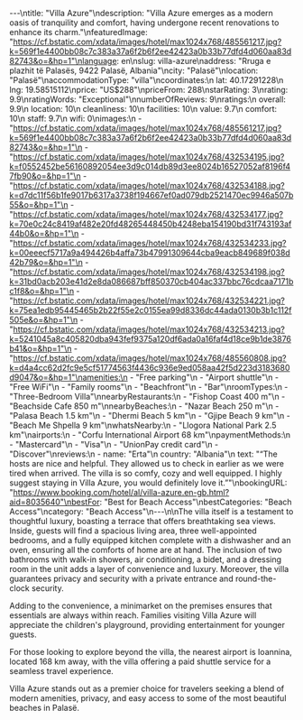 ---\ntitle: "Villa Azure"\ndescription: "Villa Azure emerges as a modern oasis of tranquility and comfort, having undergone recent renovations to enhance its charm."\nfeaturedImage: "https://cf.bstatic.com/xdata/images/hotel/max1024x768/485561217.jpg?k=569f1e4400bb08c7c383a37a6f2b6f2ee42423a0b33b77dfd4d060aa83d82743&o=&hp=1"\nlanguage: en\nslug: villa-azure\naddress: "Rruga e plazhit të Palasës, 9422 Palasë, Albania"\ncity: "Palasë"\nlocation: "Palasë"\naccommodationType: "villa"\ncoordinates:\n  lat: 40.17291228\n  lng: 19.58515112\nprice: "US$288"\npriceFrom: 288\nstarRating: 3\nrating: 9.9\nratingWords: "Exceptional"\nnumberOfReviews: 9\nratings:\n  overall: 9.9\n  location: 10\n  cleanliness: 10\n  facilities: 10\n  value: 9.7\n  comfort: 10\n  staff: 9.7\n  wifi: 0\nimages:\n  - "https://cf.bstatic.com/xdata/images/hotel/max1024x768/485561217.jpg?k=569f1e4400bb08c7c383a37a6f2b6f2ee42423a0b33b77dfd4d060aa83d82743&o=&hp=1"\n  - "https://cf.bstatic.com/xdata/images/hotel/max1024x768/432534195.jpg?k=f0552452be56160892054ee3d9c014db89d3ee8024b16527052af8196f47fb90&o=&hp=1"\n  - "https://cf.bstatic.com/xdata/images/hotel/max1024x768/432534188.jpg?k=d7dc11f56b1fe9017b6317a3738f194667ef0ad079db2521470ec9946a507b55&o=&hp=1"\n  - "https://cf.bstatic.com/xdata/images/hotel/max1024x768/432534177.jpg?k=70e0c24c8419af482e20fd48265448450b4248eba154190bd31f743193af44b0&o=&hp=1"\n  - "https://cf.bstatic.com/xdata/images/hotel/max1024x768/432534233.jpg?k=00eeecf5717a9a494426b4affa73b47991309644cba9eacb849689f038d42b79&o=&hp=1"\n  - "https://cf.bstatic.com/xdata/images/hotel/max1024x768/432534198.jpg?k=31bd0acb203e41d2e8da086687bff850370cb404ac337bbc76cdcaa7171bc1f8&o=&hp=1"\n  - "https://cf.bstatic.com/xdata/images/hotel/max1024x768/432534221.jpg?k=75ea1edb95445465b2b22f55e2c0155ea99d8336dc44ada0130b3b1c112f505e&o=&hp=1"\n  - "https://cf.bstatic.com/xdata/images/hotel/max1024x768/432534213.jpg?k=5241045a8c405820dba943fef9375a120df6ada0a16faf4d18ce9b1de3876b41&o=&hp=1"\n  - "https://cf.bstatic.com/xdata/images/hotel/max1024x768/485560808.jpg?k=d4a4cc62d2fc9e5cf51774563f4436c936e9ed058aa42f5d223d3183680d9047&o=&hp=1"\namenities:\n  - "Free parking"\n  - "Airport shuttle"\n  - "Free WiFi"\n  - "Family rooms"\n  - "Beachfront"\n  - "Bar"\nroomTypes:\n  - "Three-Bedroom Villa"\nnearbyRestaurants:\n  - "Fishop Coast 400 m"\n  - "Beachside Cafe 850 m"\nnearbyBeaches:\n  - "Nazar Beach 250 m"\n  - "Palasa Beach 1.5 km"\n  - "Dhermi Beach 5 km"\n  - "Gjipe Beach 9 km"\n  - "Beach Me Shpella 9 km"\nwhatsNearby:\n  - "Llogora National Park 2.5 km"\nairports:\n  - "Corfu International Airport 68 km"\npaymentMethods:\n  - "Mastercard"\n  - "Visa"\n  - "UnionPay credit card"\n  - "Discover"\nreviews:\n  - name: "Erta"\n    country: "Albania"\n    text: "“The hosts are nice and helpful. They allowed us to check in earlier as we were tired when arrived. The villa is so comfy, cozy and well equipped. I highly suggest staying in Villa Azure, you would definitely love it.”"\nbookingURL: "https://www.booking.com/hotel/al/villa-azure.en-gb.html?aid=8035640"\nbestFor: "Best for Beach Access"\nbestCategories: "Beach Access"\ncategory: "Beach Access"\n---\n\nThe villa itself is a testament to thoughtful luxury, boasting a terrace that offers breathtaking sea views. Inside, guests will find a spacious living area, three well-appointed bedrooms, and a fully equipped kitchen complete with a dishwasher and an oven, ensuring all the comforts of home are at hand. The inclusion of two bathrooms with walk-in showers, air conditioning, a bidet, and a dressing room in the unit adds a layer of convenience and luxury. Moreover, the villa guarantees privacy and security with a private entrance and round-the-clock security.

Adding to the convenience, a minimarket on the premises ensures that essentials are always within reach. Families visiting Villa Azure will appreciate the children's playground, providing entertainment for younger guests.

For those looking to explore beyond the villa, the nearest airport is Ioannina, located 168 km away, with the villa offering a paid shuttle service for a seamless travel experience.

Villa Azure stands out as a premier choice for travelers seeking a blend of modern amenities, privacy, and easy access to some of the most beautiful beaches in Palasë.